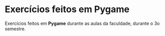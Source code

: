 # Exercícios feitos em Pygame
 Exercícios feitos em **Pygame** durante as aulas da  faculdade, durante o 3o semestre.
